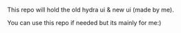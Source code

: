 This repo will hold the old hydra ui & new ui (made by me). 

You can use this repo if needed but its mainly for me:)
